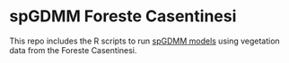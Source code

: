 # spGDMM Foreste Casentinesi

This repo includes the R scripts to run [spGDMM models](https://doi.org/10.1111/2041-210X.14259) using vegetation data from the Foreste Casentinesi.
